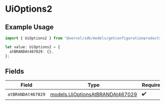 # UiOptions2

## Example Usage

```typescript
import { UiOptions2 } from "@vercel/sdk/models/getconfigurationproductsop.js";

let value: UiOptions2 = {
  atBRANDAt467029: {},
};
```

## Fields

| Field                                                                    | Type                                                                     | Required                                                                 | Description                                                              |
| ------------------------------------------------------------------------ | ------------------------------------------------------------------------ | ------------------------------------------------------------------------ | ------------------------------------------------------------------------ |
| `atBRANDAt467029`                                                        | [models.UiOptionsAtBRANDAt467029](../models/uioptionsatbrandat467029.md) | :heavy_check_mark:                                                       | N/A                                                                      |